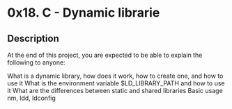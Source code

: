 # 0x18. C - Dynamic librarie
## Description
At the end of this project, you are expected to be able to explain the following to anyone:

What is a dynamic library, how does it work, how to create one, and how to use it
What is the environment variable $LD_LIBRARY_PATH and how to use it
What are the differences between static and shared libraries
Basic usage nm, ldd, ldconfig
